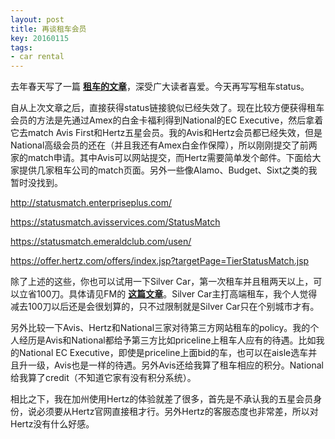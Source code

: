 ```yaml
---
layout: post
title: 再谈租车会员
key: 20160115
tags:
- car rental
---
```


去年春天写了一篇
**[租车的文章](https://willguxy.wordpress.com/2015/05/08/%E5%A6%82%E4%BD%95%E5%BE%97%E5%88%B0%E4%BE%BF%E5%AE%9C%E5%8F%88%E9%AB%98%E7%AB%AF%E7%9A%84%E7%A7%9F%E8%BD%A6%E4%BA%AB%E5%8F%97%EF%BC%9F/)**，深受广大读者喜爱。今天再写写租车status。

自从上次文章之后，直接获得status链接貌似已经失效了。现在比较方便获得租车会员的方法是先通过Amex的白金卡福利得到National的EC Executive，然后拿着它去match Avis First和Hertz五星会员。我的Avis和Hertz会员都已经失效，但是National高级会员的还在（并且我还有Amex白金作保障），所以刚刚提交了前两家的match申请。其中Avis可以网站提交，而Hertz需要简单发个邮件。下面给大家提供几家租车公司的match页面。另外一些像Alamo、Budget、Sixt之类的我暂时没找到。

http://statusmatch.enterpriseplus.com/

https://statusmatch.avisservices.com/StatusMatch

https://statusmatch.emeraldclub.com/usen/

https://offer.hertz.com/offers/index.jsp?targetPage=TierStatusMatch.jsp

除了上述的这些，你也可以试用一下Silver Car，第一次租车并且租两天以上，可以立省100刀。具体请见FM的
**[这篇文章](http://frequentmiler.boardingarea.com/2015/10/30/silvercar-100-off/)**。Silver Car主打高端租车，我个人觉得减去100刀以后还是会很划算的，只不过限制就是Silver Car只在个别城市才有。

另外比较一下Avis、Hertz和National三家对待第三方网站租车的policy。我的个人经历是Avis和National都给予第三方比如priceline上租车人应有的待遇。比如我的National EC Executive，即使是priceline上面bid的车，也可以在aisle选车并且升一级，Avis也是一样的待遇。另外Avis还给我算了租车相应的积分。National给我算了credit（不知道它家有没有积分系统）。

相比之下，我在加州使用Hertz的体验就差了很多，首先是不承认我的五星会员身份，说必须要从Hertz官网直接租才行。另外Hertz的客服态度也非常差，所以对Hertz没有什么好感。